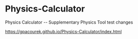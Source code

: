 # Physics-Calculator
Physics Calculator -- Supplementary Physics Tool
test changes

https://gpacourek.github.io/Physics-Calculator/index.html